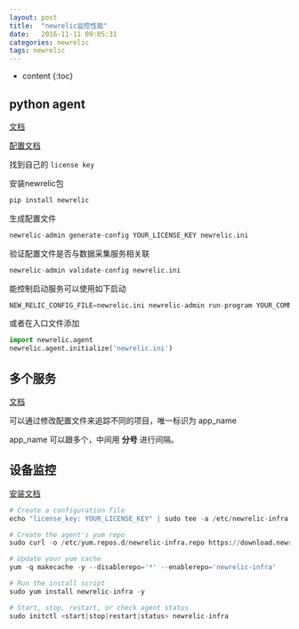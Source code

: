 ```yaml
---
layout: post
title:  "newrelic监控性能"
date:   2016-11-11 09:05:31
categories: newrelic
tags: newrelic
---
```


* content
{:toc}

## python agent

[文档](https://docs.newrelic.com/docs/agents/python-agent/getting-started/python-agent-quick-start)

[配置文档](https://docs.newrelic.com/docs/agents/python-agent/installation-configuration/python-agent-configuration)

找到自己的 `license key`

安装newrelic包 

```python
pip install newrelic
```

生成配置文件

```python
newrelic-admin generate-config YOUR_LICENSE_KEY newrelic.ini
```
验证配置文件是否与数据采集服务相关联

```python
newrelic-admin validate-config newrelic.ini
```

能控制启动服务可以使用如下启动

```python
NEW_RELIC_CONFIG_FILE=newrelic.ini newrelic-admin run-program YOUR_COMMAND_OPTIONS
```

或者在入口文件添加

```python
import newrelic.agent
newrelic.agent.initialize('newrelic.ini')
```

## 多个服务

[文档](https://docs.newrelic.com/docs/agents/manage-apm-agents/app-naming/use-multiple-names-app)

可以通过修改配置文件来追踪不同的项目，唯一标识为 app_name

app_name 可以跟多个，中间用 **分号** 进行间隔。


## 设备监控

[安装文档](https://docs.newrelic.com/docs/infrastructure/new-relic-infrastructure/installation/install-infrastructure-linux)

```python
# Create a configuration file
echo "license_key: YOUR_LICENSE_KEY" | sudo tee -a /etc/newrelic-infra.yml

# Create the agent's yum repo
sudo curl -o /etc/yum.repos.d/newrelic-infra.repo https://download.newrelic.com/infrastructure_agent/linux/yum/el/6/x86_64/newrelic-infra.repo

# Update your yum cache
yum -q makecache -y --disablerepo='*' --enablerepo='newrelic-infra'

# Run the install script
sudo yum install newrelic-infra -y

# Start, stop, restart, or check agent status
sudo initctl <start|stop|restart|status> newrelic-infra

```
